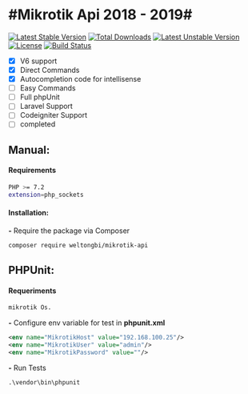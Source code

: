#Mikrotik Api 2018 - 2019#
==============

[![Latest Stable Version](https://poser.pugx.org/weltongbi/mikrotik-api/v/stable)](https://packagist.org/packages/weltongbi/mikrotik-api)
[![Total Downloads](https://poser.pugx.org/weltongbi/mikrotik-api/downloads)](https://packagist.org/packages/weltongbi/mikrotik-api)
[![Latest Unstable Version](https://poser.pugx.org/weltongbi/mikrotik-api/v/unstable)](https://packagist.org/packages/weltongbi/mikrotik-api)
[![License](https://poser.pugx.org/weltongbi/mikrotik-api/license)](https://packagist.org/packages/weltongbi/mikrotik-api)
[![Build Status](https://travis-ci.org/weltongbi/mikrotik-api.svg?branch=master)](https://travis-ci.org/weltongbi/mikrotik-api)

- [x] V6 support
- [x] Direct Commands
- [x] Autocompletion code for intellisense
- [ ] Easy Commands
- [ ] Full phpUnit
- [ ] Laravel Support
- [ ] Codeigniter Support
- [ ] completed

## Manual: 

#### Requirements

```sh
PHP >= 7.2
extension=php_sockets
```
#### Installation:

**-** Require the package via Composer
```bash
composer require weltongbi/mikrotik-api
```

## PHPUnit:

#### Requeriments

```bash
mikrotik Os.
```

**-** Configure env variable for test in **phpunit.xml**

```xml
<env name="MikrotikHost" value="192.168.100.25"/>
<env name="MikrotikUser" value="admin"/>
<env name="MikrotikPassword" value=""/>
```

**-** Run Tests

```shell
.\vendor\bin\phpunit
```